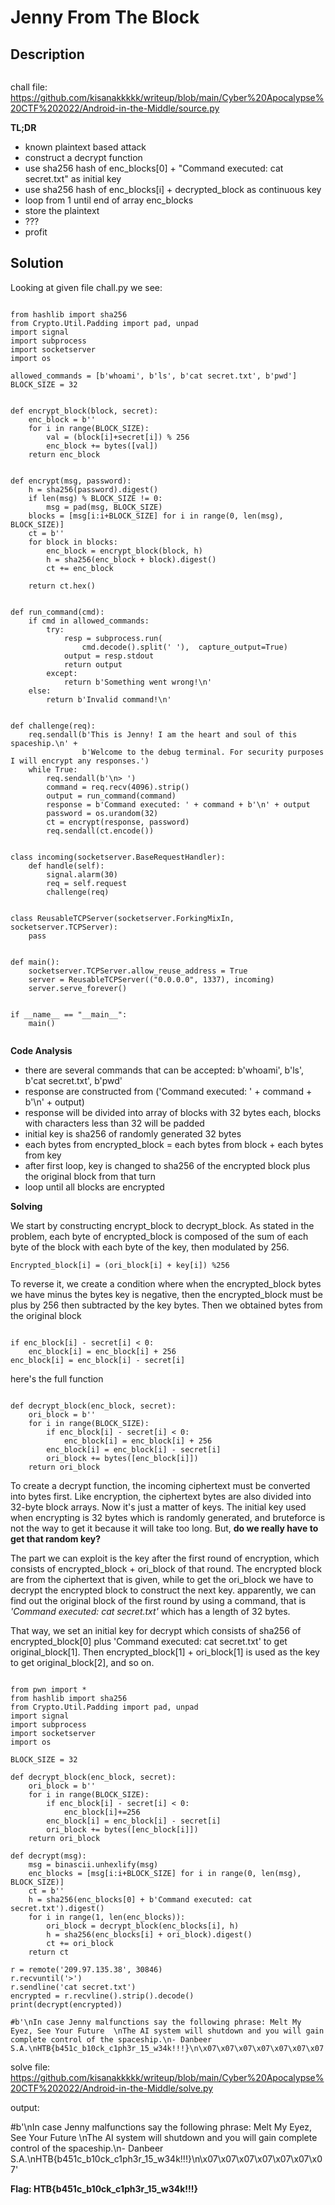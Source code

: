 <h1>Jenny From The Block</h1>
<!-- wp:heading -->
<h2><strong>Description</strong></h2>
<!-- /wp:heading -->

<!-- wp:preformatted -->
<pre class="wp-block-preformatted"></pre>
<!-- /wp:preformatted -->
chall file: https://github.com/kisanakkkkk/writeup/blob/main/Cyber%20Apocalypse%20CTF%202022/Android-in-the-Middle/source.py
<p><strong>TL;DR</strong>

- known plaintext based attack
- construct a decrypt function
- use sha256 hash of enc_blocks[0] + "Command executed: cat secret.txt" as initial key
- use sha256 hash of enc_blocks[i] + decrypted_block as continuous key
- loop from 1 until end of array enc_blocks
- store the plaintext
- ???
- profit
</p>

<!-- wp:heading -->
<h2><strong>Solution</strong></h2>
<!-- /wp:heading -->

<!-- wp:paragraph -->
<p>Looking at given file chall.py we see:</p>
<!-- /wp:paragraph -->

<!-- wp:code -->
<pre class="wp-block-code"><code>
from hashlib import sha256
from Crypto.Util.Padding import pad, unpad
import signal
import subprocess
import socketserver
import os

allowed_commands = [b'whoami', b'ls', b'cat secret.txt', b'pwd']
BLOCK_SIZE = 32


def encrypt_block(block, secret):
    enc_block = b''
    for i in range(BLOCK_SIZE):
        val = (block[i]+secret[i]) % 256
        enc_block += bytes([val])
    return enc_block


def encrypt(msg, password):
    h = sha256(password).digest()
    if len(msg) % BLOCK_SIZE != 0:
        msg = pad(msg, BLOCK_SIZE)
    blocks = [msg[i:i+BLOCK_SIZE] for i in range(0, len(msg), BLOCK_SIZE)]
    ct = b''
    for block in blocks:
        enc_block = encrypt_block(block, h)
        h = sha256(enc_block + block).digest()
        ct += enc_block

    return ct.hex()


def run_command(cmd):
    if cmd in allowed_commands:
        try:
            resp = subprocess.run(
                cmd.decode().split(' '),  capture_output=True)
            output = resp.stdout
            return output
        except:
            return b'Something went wrong!\n'
    else:
        return b'Invalid command!\n'


def challenge(req):
    req.sendall(b'This is Jenny! I am the heart and soul of this spaceship.\n' +
                b'Welcome to the debug terminal. For security purposes I will encrypt any responses.')
    while True:
        req.sendall(b'\n> ')
        command = req.recv(4096).strip()
        output = run_command(command)
        response = b'Command executed: ' + command + b'\n' + output
        password = os.urandom(32)
        ct = encrypt(response, password)
        req.sendall(ct.encode())


class incoming(socketserver.BaseRequestHandler):
    def handle(self):
        signal.alarm(30)
        req = self.request
        challenge(req)


class ReusableTCPServer(socketserver.ForkingMixIn, socketserver.TCPServer):
    pass


def main():
    socketserver.TCPServer.allow_reuse_address = True
    server = ReusableTCPServer(("0.0.0.0", 1337), incoming)
    server.serve_forever()


if __name__ == "__main__":
    main()

</code></pre>
<!-- /wp:code -->

<!-- wp:paragraph -->
<p><strong>Code Analysis</strong></p>
<!-- /wp:paragraph -->

<!-- wp:paragraph -->
<ul>
  <li>there are several commands that can be accepted: b'whoami', b'ls', b'cat secret.txt', b'pwd'</li>
  <li>response are constructed from ('Command executed: ' + command + b'\n' + output)</li>
  <li>response will be divided into array of blocks with 32 bytes each, blocks with characters less than 32 will be padded</li>
  <li>initial key is sha256 of randomly generated 32 bytes</li>
  <li>each bytes from encrypted_block = each bytes from block + each bytes from key</li>
  <li>after first loop, key is changed to sha256 of the encrypted block plus the original block from that turn </li>
  <li>loop until all blocks are encrypted</li>
</ul>
<!-- /wp:paragraph -->

<!-- wp:paragraph -->
<p><strong>Solving</strong></p>
<!-- /wp:paragraph -->

<!-- wp:paragraph -->
<p>We start by constructing encrypt_block to decrypt_block. As stated in the problem, each byte of encrypted_block is composed of the sum of each byte of the block with each byte of the key, then modulated by 256.</p>
 <code>Encrypted_block[i] = (ori_block[i] + key[i]) %256</code>
 <p>
To reverse it, we create a condition where when the encrypted_block bytes we have minus the bytes key is negative, then the encrypted_block must be plus by 256 then subtracted by the key bytes. Then we obtained bytes from the original block</p>
<pre><code>
if enc_block[i] - secret[i] < 0:
    enc_block[i] = enc_block[i] + 256
enc_block[i] = enc_block[i] - secret[i]
</code></pre>
<p>here's the full function</p>
<pre><code>
def decrypt_block(enc_block, secret):
    ori_block = b''
    for i in range(BLOCK_SIZE):
        if enc_block[i] - secret[i] < 0:
            enc_block[i] = enc_block[i] + 256
        enc_block[i] = enc_block[i] - secret[i]
        ori_block += bytes([enc_block[i]])
    return ori_block
</code></pre>


<p>To create a decrypt function, the incoming ciphertext must be converted into bytes first. Like encryption, the ciphertext bytes are also divided into 32-byte block arrays. Now it's just a matter of keys. The initial key used when encrypting is 32 bytes which is randomly generated, and bruteforce is not the way to get it because it will take too long. But, <strong>do we really have to get that random key?</strong></p>

<p>The part we can exploit is the key after the first round of encryption, which consists of encrypted_block + ori_block of that round. The encrypted block are from the ciphertext that is given, while to get the ori_block we have to decrypt the encrypted block to construct the next key. apparently, we can find out the original block of the first round by using a command, that is <em>'Command executed: cat secret.txt'</em> which has a length of 32 bytes.
</p>

<p>That way, we set an initial key for decrypt which consists of sha256 of encrypted_block[0] plus 'Command executed: cat secret.txt' to get original_block[1]. Then encrypted_block[1] + ori_block[1] is used as the key to get original_block[2], and so on.</p>


<!-- wp:code -->
<pre class="wp-block-code"><code>
from pwn import *
from hashlib import sha256
from Crypto.Util.Padding import pad, unpad
import signal
import subprocess
import socketserver
import os

BLOCK_SIZE = 32

def decrypt_block(enc_block, secret):
    ori_block = b''
    for i in range(BLOCK_SIZE):
        if enc_block[i] - secret[i] < 0:
            enc_block[i]+=256
        enc_block[i] = enc_block[i] - secret[i]
        ori_block += bytes([enc_block[i]])
    return ori_block

def decrypt(msg):
    msg = binascii.unhexlify(msg)
    enc_blocks = [msg[i:i+BLOCK_SIZE] for i in range(0, len(msg), BLOCK_SIZE)]
    ct = b''
    h = sha256(enc_blocks[0] + b'Command executed: cat secret.txt').digest()
    for i in range(1, len(enc_blocks)):
        ori_block = decrypt_block(enc_blocks[i], h)
        h = sha256(enc_blocks[i] + ori_block).digest()
        ct += ori_block
    return ct

r = remote('209.97.135.38', 30846)
r.recvuntil('>')
r.sendline('cat secret.txt')
encrypted = r.recvline().strip().decode()
print(decrypt(encrypted))

#b'\nIn case Jenny malfunctions say the following phrase: Melt My Eyez, See Your Future  \nThe AI system will shutdown and you will gain complete control of the spaceship.\n- Danbeer S.A.\nHTB{b451c_b10ck_c1ph3r_15_w34k!!!}\n\x07\x07\x07\x07\x07\x07\x07'
</code></pre>
<!-- /wp:code -->
solve file: https://github.com/kisanakkkkk/writeup/blob/main/Cyber%20Apocalypse%20CTF%202022/Android-in-the-Middle/solve.py
<!-- wp:paragraph -->
<p>output:</p>
<!-- /wp:paragraph -->
#b'\nIn case Jenny malfunctions say the following phrase: Melt My Eyez, See Your Future  \nThe AI system will shutdown and you will gain complete control of the spaceship.\n- Danbeer S.A.\nHTB{b451c_b10ck_c1ph3r_15_w34k!!!}\n\x07\x07\x07\x07\x07\x07\x07'

<p><strong>Flag: HTB{b451c_b10ck_c1ph3r_15_w34k!!!}</strong></p>
